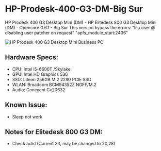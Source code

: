 # HP-Prodesk-400-G3-DM-Big Sur
HP Prodesk 400 G3 Desktop Mini (DM) - HP Elitedesk 800 G3 Desktop Mini (DM) - Opencore 0.6.1 - Big Sur
This version bypass the errors:
"lilu user @ disabling user patcher on request"
"apfs_module_start:2436"

![HP Prodesk 400 G3 Desktop Mini Business PC](https://ssl-product-images.www8-hp.com/digmedialib/prodimg/lowres/c05367444.png)

## Hardware Specs:
- CPU: Intel i5-6600T /Skylake
- GPU: Intel HD Graphics 530
- SSD: Liteon 256GB M.2 2280 PCIE SSD
- WLAN: Broadcom BCM94352Z NGFF/M.2
- Audio: Conexant Cx20632

## Known Issue:
- Sleep not work

## Notes for Elitedesk 800 G3 DM:
- Check aclid (Current 23, may be changed to 20,28)
